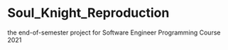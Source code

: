 # Soul_Knight_Reproduction
the end-of-semester project for Software Engineer Programming Course 2021
